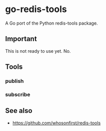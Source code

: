 # go-redis-tools

A Go port of the Python redis-tools package.

## Important

This is not ready to use yet. No.

## Tools

### publish

### subscribe

## See also

* https://github.com/whosonfirst/redis-tools


